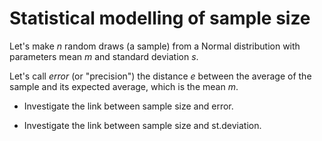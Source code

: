 # Statistical modelling of sample size

Let's make *n* random draws (a sample) from a Normal distribution with parameters mean *m* and standard deviation *s*.

Let's call *error* (or "precision") the distance *e* between the average of the sample and its expected average, which is the mean *m*.

- Investigate the link between sample size and error.

- Investigate the link between sample size and st.deviation. 
